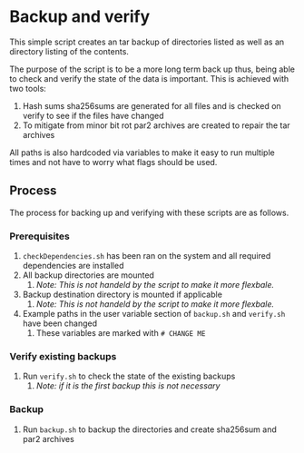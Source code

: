 # Backup and verify
This simple script creates an tar backup of directories listed as well as an directory listing of the contents.

The purpose of the script is to be a more long term back up thus, being able to check and verify the state of the data is important. This is achieved with two tools:
1. Hash sums sha256sums are generated for all files and is checked on verify to see if the files have changed
2. To mitigate from minor bit rot par2 archives are created to repair the tar archives

All paths is also hardcoded via variables to make it easy to run multiple times and not have to worry what flags should be used. 


## Process
The process for backing up and verifying with these scripts are as follows.

### Prerequisites
1. `checkDependencies.sh` has been ran on the system and all required dependencies are installed
2. All backup directories are mounted
	1. *Note: This is not handeld by the script to make it more flexbale.*
3. Backup destination directory is mounted if applicable
	1. *Note: This is not handeld by the script to make it more flexbale.*
3. Example paths in the user variable section of `backup.sh` and `verify.sh` have been changed
	1. These variables are marked with `# CHANGE ME`

### Verify existing backups
1. Run `verify.sh` to check the state of the existing backups
	1. *Note: if it is the first backup this is not necessary*

### Backup
1. Run `backup.sh` to backup the directories and create sha256sum and par2 archives